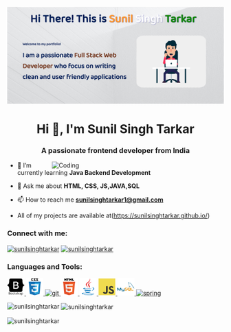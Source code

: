 ![MasterHead](https://github.com/SunilSinghTarkar/sunilsinghtarkar/blob/main/Screenshot_20231208_172443.png)

<h1 align="center">Hi 👋, I'm Sunil Singh Tarkar</h1>
<h3 align="center">A passionate frontend developer from India</h3>

<img align="right" alt="Coding" width="400" src="https://cdn.dribbble.com/users/1162077/screenshots/3848914/programmer.gif">

<!-- <p align="left"> <a href="https://github.com/ryo-ma/github-profile-trophy"><img src="https://github-profile-trophy.vercel.app/?username=sunilsinghtarkar" alt="sunilsinghtarkar" /></a> </p> -->

- 🌱 I’m currently learning **Java Backend Development**

- 💬 Ask me about **HTML, CSS, JS,JAVA,SQL**

- 📫 How to reach me **sunilsinghtarkar1@gmail.com**
- All of my projects are available at(https://sunilsinghtarkar.github.io/)

<h3 align="left">Connect with me:</h3>
<p align="left">
<a href="https://www.linkedin.com/in/sunil-singh-tarkar-91a667257" target="blank"><img align="center" src="https://raw.githubusercontent.com/rahuldkjain/github-profile-readme-generator/master/src/images/icons/Social/linked-in-alt.svg" alt="sunilsinghtarkar" height="30" width="40" /></a>
<a href="https://instagram.com/sunilsinghtarkar" target="blank"><img align="center" src="https://raw.githubusercontent.com/rahuldkjain/github-profile-readme-generator/master/src/images/icons/Social/instagram.svg" alt="sunilsinghtarkar" height="30" width="40" /></a>
</p>

<h3 align="left">Languages and Tools:</h3>
<p align="left"> <a href="https://getbootstrap.com" target="_blank" rel="noreferrer"> <img src="https://raw.githubusercontent.com/devicons/devicon/master/icons/bootstrap/bootstrap-plain-wordmark.svg" alt="bootstrap" width="40" height="40"/> </a> <a href="https://www.w3schools.com/css/" target="_blank" rel="noreferrer"> <img src="https://raw.githubusercontent.com/devicons/devicon/master/icons/css3/css3-original-wordmark.svg" alt="css3" width="40" height="40"/> </a> <a href="https://git-scm.com/" target="_blank" rel="noreferrer"> <img src="https://www.vectorlogo.zone/logos/git-scm/git-scm-icon.svg" alt="git" width="40" height="40"/> </a> <a href="https://www.w3.org/html/" target="_blank" rel="noreferrer"> <img src="https://raw.githubusercontent.com/devicons/devicon/master/icons/html5/html5-original-wordmark.svg" alt="html5" width="40" height="40"/> </a> <a href="https://www.java.com" target="_blank" rel="noreferrer"> <img src="https://raw.githubusercontent.com/devicons/devicon/master/icons/java/java-original.svg" alt="java" width="40" height="40"/> </a> <a href="https://developer.mozilla.org/en-US/docs/Web/JavaScript" target="_blank" rel="noreferrer"> <img src="https://raw.githubusercontent.com/devicons/devicon/master/icons/javascript/javascript-original.svg" alt="javascript" width="40" height="40"/> </a> <a href="https://www.mysql.com/" target="_blank" rel="noreferrer"> <img src="https://raw.githubusercontent.com/devicons/devicon/master/icons/mysql/mysql-original-wordmark.svg" alt="mysql" width="40" height="40"/> </a> <a href="https://spring.io/" target="_blank" rel="noreferrer"> <img src="https://www.vectorlogo.zone/logos/springio/springio-icon.svg" alt="spring" width="40" height="40"/> </a> </p>

<p><img align="left" src="https://github-readme-stats.vercel.app/api/top-langs?username=sunilsinghtarkar&show_icons=true&locale=en&layout=compact" alt="sunilsinghtarkar" /></p>

<p>&nbsp;<img align="center" src="https://github-readme-stats.vercel.app/api?username=sunilsinghtarkar&show_icons=true&locale=en" alt="sunilsinghtarkar" /></p>

<p><img align="center" src="https://github-readme-streak-stats.herokuapp.com/?user=sunilsinghtarkar&" alt="sunilsinghtarkar" /></p>
